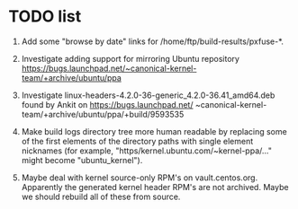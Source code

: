 # TODO list

1. Add some "browse by date" links for /home/ftp/build-results/pxfuse-*.

2. Investigate adding support for mirroring Ubuntu repository https://bugs.launchpad.net/~canonical-kernel-team/+archive/ubuntu/ppa

3. Investigate linux-headers-4.2.0-36-generic_4.2.0-36.41_amd64.deb found by Ankit on https://bugs.launchpad.net/ ~canonical-kernel-team/+archive/ubuntu/ppa/+build/9593535

4. Make build logs directory tree more human readable by replacing some of the first elements of the directory paths with single element nicknames (for example, "https/kernel.ubuntu.com/~kernel-ppa/..." might become "ubuntu_kernel").

5. Maybe deal with kernel source-only RPM's on vault.centos.org.  Apparently the generated kernel header RPM's are not archived.  Maybe we should rebuild all of these from source.

